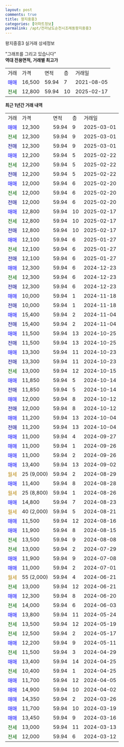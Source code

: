 ```yaml
---
layout: post
comments: true
title: 왕지중흥3
categories: [아파트정보]
permalink: /apt/전라남도순천시조례동왕지중흥3
---
```


왕지중흥3 실거래 상세정보

<script type="text/javascript">
  google.charts.load('current', {'packages':['line', 'corechart']});
  google.charts.setOnLoadCallback(drawChart);

  function drawChart() {
    var data = new google.visualization.DataTable();
    data.addColumn('date', '거래일');
    data.addColumn('number', "매매");
    data.addColumn('number', "전세");
    data.addColumn('number', "전매");

    data.addRows([[new Date(Date.parse("2025-03-01")), 12300, null, null], [new Date(Date.parse("2025-03-01")), null, 12300, null], [new Date(Date.parse("2025-03-01")), null, null, 12300], [new Date(Date.parse("2025-02-22")), 12200, null, null], [new Date(Date.parse("2025-02-22")), null, 12200, null], [new Date(Date.parse("2025-02-22")), null, null, 12200], [new Date(Date.parse("2025-02-20")), 12000, null, null], [new Date(Date.parse("2025-02-20")), null, 12000, null], [new Date(Date.parse("2025-02-20")), null, null, 12000], [new Date(Date.parse("2025-02-17")), 12800, null, null], [new Date(Date.parse("2025-02-17")), null, 12800, null], [new Date(Date.parse("2025-02-17")), null, null, 12800], [new Date(Date.parse("2025-01-27")), 12100, null, null], [new Date(Date.parse("2025-01-27")), null, 12100, null], [new Date(Date.parse("2025-01-27")), null, null, 12100], [new Date(Date.parse("2024-12-23")), 12300, null, null], [new Date(Date.parse("2024-12-23")), null, 12300, null], [new Date(Date.parse("2024-12-23")), null, null, 12300], [new Date(Date.parse("2024-11-18")), 10000, null, null], [new Date(Date.parse("2024-11-18")), null, null, 10000], [new Date(Date.parse("2024-11-04")), 15400, null, null], [new Date(Date.parse("2024-11-04")), null, null, 15400], [new Date(Date.parse("2024-10-25")), 11500, null, null], [new Date(Date.parse("2024-10-25")), null, null, 11500], [new Date(Date.parse("2024-10-23")), 13300, null, null], [new Date(Date.parse("2024-10-23")), null, null, 13300], [new Date(Date.parse("2024-10-15")), null, 13000, null], [new Date(Date.parse("2024-10-14")), 11850, null, null], [new Date(Date.parse("2024-10-14")), null, null, 11850], [new Date(Date.parse("2024-10-12")), 12000, null, null], [new Date(Date.parse("2024-10-12")), null, null, 12000], [new Date(Date.parse("2024-10-04")), 11200, null, null], [new Date(Date.parse("2024-10-04")), null, null, 11200], [new Date(Date.parse("2024-09-27")), 11000, null, null], [new Date(Date.parse("2024-09-26")), 11000, null, null], [new Date(Date.parse("2024-09-26")), 11000, null, null], [new Date(Date.parse("2024-09-02")), 13400, null, null], [new Date(Date.parse("2024-08-29")), null, null, null], [new Date(Date.parse("2024-08-28")), 11400, null, null], [new Date(Date.parse("2024-08-26")), null, null, null], [new Date(Date.parse("2024-08-23")), 14800, null, null], [new Date(Date.parse("2024-08-21")), null, null, null], [new Date(Date.parse("2024-08-16")), 11500, null, null], [new Date(Date.parse("2024-08-15")), 11900, null, null], [new Date(Date.parse("2024-08-08")), null, 13500, null], [new Date(Date.parse("2024-07-29")), null, 13000, null], [new Date(Date.parse("2024-07-08")), 11900, null, null], [new Date(Date.parse("2024-07-01")), 11000, null, null], [new Date(Date.parse("2024-06-21")), null, null, null], [new Date(Date.parse("2024-06-21")), null, 13000, null], [new Date(Date.parse("2024-06-20")), 12300, null, null], [new Date(Date.parse("2024-06-03")), null, 14000, null], [new Date(Date.parse("2024-05-24")), 13800, null, null], [new Date(Date.parse("2024-05-19")), null, 13500, null], [new Date(Date.parse("2024-05-17")), null, 12500, null], [new Date(Date.parse("2024-05-11")), 12200, null, null], [new Date(Date.parse("2024-04-29")), null, 11500, null], [new Date(Date.parse("2024-04-25")), 13400, null, null], [new Date(Date.parse("2024-04-25")), null, 10400, null], [new Date(Date.parse("2024-04-05")), 11700, null, null], [new Date(Date.parse("2024-04-02")), 14900, null, null], [new Date(Date.parse("2024-03-26")), 14350, null, null], [new Date(Date.parse("2024-03-19")), 11700, null, null], [new Date(Date.parse("2024-03-16")), 13450, null, null], [new Date(Date.parse("2024-03-13")), null, 13000, null], [new Date(Date.parse("2024-03-12")), null, 12000, null]]);

    var options = {
      hAxis: {
        format: 'yyyy/MM/dd'
      },    
      lineWidth: 0,
      pointsVisible: true,    
      title: '최근 1년간 유형별 실거래가 분포',
      legend: { position: 'bottom' }
    };

    var formatter = new google.visualization.NumberFormat({pattern:'###,###'} );
    formatter.format(data, 1);
    formatter.format(data, 2);
    
    setTimeout(function() {
        var chart = new google.visualization.LineChart(document.getElementById('columnchart_material'));
        chart.draw(data, (options));
        document.getElementById('loading').style.display = 'none';
    }, 200);
  }
</script>


<div id="loading" style="z-index:20; display: block; margin-left: 0px">"그래프를 그리고 있습니다"</div>
<div id="columnchart_material" style="width: 95%; margin-left: 0px; display: block"></div>
<!-- contents start -->
<b>역대 전용면적, 거래별 최고가</b>
<table class="sortable">
    <tr>
      <td>거래</td>
      <td>가격</td>
      <td>면적</td>
      <td>층</td>
      <td>거래일</td>
    </tr>
        <tr>
          <td><a style="color: blue">매매</a></td>
          <td>16,500</td>
          <td>59.94</td>
          <td>7</td>
          <td>2021-08-05</td>
        </tr>        
        <tr>
              <td><a style="color: darkgreen">전세</a></td>
              <td>12,800</td>
              <td>59.94</td>
              <td>10</td>
              <td>2025-02-17</td>
            </tr>        
    
</table>

<b>최근 1년간 거래 내역</b>

<table class="sortable">
    <tr>
      <td>거래</td>
      <td>가격</td>
      <td>면적</td>
      <td>층</td>
      <td>거래일</td>
    </tr>
    <tr>
      <td><a style="color: blue">매매</a></td>
      <td>12,300</td>
      <td>59.94</td>
      <td>9</td>
      <td>2025-03-01</td>
    </tr>          <tr>
      <td><a style="color: darkgreen">전세</a></td>
      <td>12,300</td>
      <td>59.94</td>
      <td>9</td>
      <td>2025-03-01</td>
    </tr>          <tr>
      <td><a style="color: darkblue">전매</a></td>
      <td>12,300</td>
      <td>59.94</td>
      <td>9</td>
      <td>2025-03-01</td>
    </tr>          <tr>
      <td><a style="color: blue">매매</a></td>
      <td>12,200</td>
      <td>59.94</td>
      <td>5</td>
      <td>2025-02-22</td>
    </tr>          <tr>
      <td><a style="color: darkgreen">전세</a></td>
      <td>12,200</td>
      <td>59.94</td>
      <td>5</td>
      <td>2025-02-22</td>
    </tr>          <tr>
      <td><a style="color: darkblue">전매</a></td>
      <td>12,200</td>
      <td>59.94</td>
      <td>5</td>
      <td>2025-02-22</td>
    </tr>          <tr>
      <td><a style="color: blue">매매</a></td>
      <td>12,000</td>
      <td>59.94</td>
      <td>6</td>
      <td>2025-02-20</td>
    </tr>          <tr>
      <td><a style="color: darkgreen">전세</a></td>
      <td>12,000</td>
      <td>59.94</td>
      <td>6</td>
      <td>2025-02-20</td>
    </tr>          <tr>
      <td><a style="color: darkblue">전매</a></td>
      <td>12,000</td>
      <td>59.94</td>
      <td>6</td>
      <td>2025-02-20</td>
    </tr>          <tr>
      <td><a style="color: blue">매매</a></td>
      <td>12,800</td>
      <td>59.94</td>
      <td>10</td>
      <td>2025-02-17</td>
    </tr>          <tr>
      <td><a style="color: darkgreen">전세</a></td>
      <td>12,800</td>
      <td>59.94</td>
      <td>10</td>
      <td>2025-02-17</td>
    </tr>          <tr>
      <td><a style="color: darkblue">전매</a></td>
      <td>12,800</td>
      <td>59.94</td>
      <td>10</td>
      <td>2025-02-17</td>
    </tr>          <tr>
      <td><a style="color: blue">매매</a></td>
      <td>12,100</td>
      <td>59.94</td>
      <td>6</td>
      <td>2025-01-27</td>
    </tr>          <tr>
      <td><a style="color: darkgreen">전세</a></td>
      <td>12,100</td>
      <td>59.94</td>
      <td>6</td>
      <td>2025-01-27</td>
    </tr>          <tr>
      <td><a style="color: darkblue">전매</a></td>
      <td>12,100</td>
      <td>59.94</td>
      <td>6</td>
      <td>2025-01-27</td>
    </tr>          <tr>
      <td><a style="color: blue">매매</a></td>
      <td>12,300</td>
      <td>59.94</td>
      <td>6</td>
      <td>2024-12-23</td>
    </tr>          <tr>
      <td><a style="color: darkgreen">전세</a></td>
      <td>12,300</td>
      <td>59.94</td>
      <td>6</td>
      <td>2024-12-23</td>
    </tr>          <tr>
      <td><a style="color: darkblue">전매</a></td>
      <td>12,300</td>
      <td>59.94</td>
      <td>6</td>
      <td>2024-12-23</td>
    </tr>          <tr>
      <td><a style="color: blue">매매</a></td>
      <td>10,000</td>
      <td>59.94</td>
      <td>1</td>
      <td>2024-11-18</td>
    </tr>          <tr>
      <td><a style="color: darkblue">전매</a></td>
      <td>10,000</td>
      <td>59.94</td>
      <td>1</td>
      <td>2024-11-18</td>
    </tr>          <tr>
      <td><a style="color: blue">매매</a></td>
      <td>15,400</td>
      <td>59.94</td>
      <td>2</td>
      <td>2024-11-04</td>
    </tr>          <tr>
      <td><a style="color: darkblue">전매</a></td>
      <td>15,400</td>
      <td>59.94</td>
      <td>2</td>
      <td>2024-11-04</td>
    </tr>          <tr>
      <td><a style="color: blue">매매</a></td>
      <td>11,500</td>
      <td>59.94</td>
      <td>13</td>
      <td>2024-10-25</td>
    </tr>          <tr>
      <td><a style="color: darkblue">전매</a></td>
      <td>11,500</td>
      <td>59.94</td>
      <td>13</td>
      <td>2024-10-25</td>
    </tr>          <tr>
      <td><a style="color: blue">매매</a></td>
      <td>13,300</td>
      <td>59.94</td>
      <td>11</td>
      <td>2024-10-23</td>
    </tr>          <tr>
      <td><a style="color: darkblue">전매</a></td>
      <td>13,300</td>
      <td>59.94</td>
      <td>11</td>
      <td>2024-10-23</td>
    </tr>          <tr>
      <td><a style="color: darkgreen">전세</a></td>
      <td>13,000</td>
      <td>59.94</td>
      <td>12</td>
      <td>2024-10-15</td>
    </tr>          <tr>
      <td><a style="color: blue">매매</a></td>
      <td>11,850</td>
      <td>59.94</td>
      <td>5</td>
      <td>2024-10-14</td>
    </tr>          <tr>
      <td><a style="color: darkblue">전매</a></td>
      <td>11,850</td>
      <td>59.94</td>
      <td>5</td>
      <td>2024-10-14</td>
    </tr>          <tr>
      <td><a style="color: blue">매매</a></td>
      <td>12,000</td>
      <td>59.94</td>
      <td>8</td>
      <td>2024-10-12</td>
    </tr>          <tr>
      <td><a style="color: darkblue">전매</a></td>
      <td>12,000</td>
      <td>59.94</td>
      <td>8</td>
      <td>2024-10-12</td>
    </tr>          <tr>
      <td><a style="color: blue">매매</a></td>
      <td>11,200</td>
      <td>59.94</td>
      <td>13</td>
      <td>2024-10-04</td>
    </tr>          <tr>
      <td><a style="color: darkblue">전매</a></td>
      <td>11,200</td>
      <td>59.94</td>
      <td>13</td>
      <td>2024-10-04</td>
    </tr>          <tr>
      <td><a style="color: blue">매매</a></td>
      <td>11,000</td>
      <td>59.94</td>
      <td>4</td>
      <td>2024-09-27</td>
    </tr>          <tr>
      <td><a style="color: blue">매매</a></td>
      <td>11,000</td>
      <td>59.94</td>
      <td>1</td>
      <td>2024-09-26</td>
    </tr>          <tr>
      <td><a style="color: blue">매매</a></td>
      <td>11,000</td>
      <td>59.94</td>
      <td>2</td>
      <td>2024-09-26</td>
    </tr>          <tr>
      <td><a style="color: blue">매매</a></td>
      <td>13,400</td>
      <td>59.94</td>
      <td>13</td>
      <td>2024-09-02</td>
    </tr>          <tr>
      <td><a style="color: darkgoldenrod">월세</a></td>
      <td>25 (9,000)</td>
      <td>59.94</td>
      <td>2</td>
      <td>2024-08-29</td>
    </tr>          <tr>
      <td><a style="color: blue">매매</a></td>
      <td>11,400</td>
      <td>59.94</td>
      <td>8</td>
      <td>2024-08-28</td>
    </tr>          <tr>
      <td><a style="color: darkgoldenrod">월세</a></td>
      <td>25 (8,800)</td>
      <td>59.94</td>
      <td>1</td>
      <td>2024-08-26</td>
    </tr>          <tr>
      <td><a style="color: blue">매매</a></td>
      <td>14,800</td>
      <td>59.94</td>
      <td>7</td>
      <td>2024-08-23</td>
    </tr>          <tr>
      <td><a style="color: darkgoldenrod">월세</a></td>
      <td>40 (2,000)</td>
      <td>59.94</td>
      <td>5</td>
      <td>2024-08-21</td>
    </tr>          <tr>
      <td><a style="color: blue">매매</a></td>
      <td>11,500</td>
      <td>59.94</td>
      <td>12</td>
      <td>2024-08-16</td>
    </tr>          <tr>
      <td><a style="color: blue">매매</a></td>
      <td>11,900</td>
      <td>59.94</td>
      <td>8</td>
      <td>2024-08-15</td>
    </tr>          <tr>
      <td><a style="color: darkgreen">전세</a></td>
      <td>13,500</td>
      <td>59.94</td>
      <td>9</td>
      <td>2024-08-08</td>
    </tr>          <tr>
      <td><a style="color: darkgreen">전세</a></td>
      <td>13,000</td>
      <td>59.94</td>
      <td>2</td>
      <td>2024-07-29</td>
    </tr>          <tr>
      <td><a style="color: blue">매매</a></td>
      <td>11,900</td>
      <td>59.94</td>
      <td>9</td>
      <td>2024-07-08</td>
    </tr>          <tr>
      <td><a style="color: blue">매매</a></td>
      <td>11,000</td>
      <td>59.94</td>
      <td>2</td>
      <td>2024-07-01</td>
    </tr>          <tr>
      <td><a style="color: darkgoldenrod">월세</a></td>
      <td>55 (2,000)</td>
      <td>59.94</td>
      <td>4</td>
      <td>2024-06-21</td>
    </tr>          <tr>
      <td><a style="color: darkgreen">전세</a></td>
      <td>13,000</td>
      <td>59.94</td>
      <td>12</td>
      <td>2024-06-21</td>
    </tr>          <tr>
      <td><a style="color: blue">매매</a></td>
      <td>12,300</td>
      <td>59.94</td>
      <td>8</td>
      <td>2024-06-20</td>
    </tr>          <tr>
      <td><a style="color: darkgreen">전세</a></td>
      <td>14,000</td>
      <td>59.94</td>
      <td>6</td>
      <td>2024-06-03</td>
    </tr>          <tr>
      <td><a style="color: blue">매매</a></td>
      <td>13,800</td>
      <td>59.94</td>
      <td>11</td>
      <td>2024-05-24</td>
    </tr>          <tr>
      <td><a style="color: darkgreen">전세</a></td>
      <td>13,500</td>
      <td>59.94</td>
      <td>12</td>
      <td>2024-05-19</td>
    </tr>          <tr>
      <td><a style="color: darkgreen">전세</a></td>
      <td>12,500</td>
      <td>59.94</td>
      <td>2</td>
      <td>2024-05-17</td>
    </tr>          <tr>
      <td><a style="color: blue">매매</a></td>
      <td>12,200</td>
      <td>59.94</td>
      <td>9</td>
      <td>2024-05-11</td>
    </tr>          <tr>
      <td><a style="color: darkgreen">전세</a></td>
      <td>11,500</td>
      <td>59.94</td>
      <td>3</td>
      <td>2024-04-29</td>
    </tr>          <tr>
      <td><a style="color: blue">매매</a></td>
      <td>13,400</td>
      <td>59.94</td>
      <td>14</td>
      <td>2024-04-25</td>
    </tr>          <tr>
      <td><a style="color: darkgreen">전세</a></td>
      <td>10,400</td>
      <td>59.94</td>
      <td>1</td>
      <td>2024-04-25</td>
    </tr>          <tr>
      <td><a style="color: blue">매매</a></td>
      <td>11,700</td>
      <td>59.94</td>
      <td>12</td>
      <td>2024-04-05</td>
    </tr>          <tr>
      <td><a style="color: blue">매매</a></td>
      <td>14,900</td>
      <td>59.94</td>
      <td>10</td>
      <td>2024-04-02</td>
    </tr>          <tr>
      <td><a style="color: blue">매매</a></td>
      <td>14,350</td>
      <td>59.94</td>
      <td>2</td>
      <td>2024-03-26</td>
    </tr>          <tr>
      <td><a style="color: blue">매매</a></td>
      <td>11,700</td>
      <td>59.94</td>
      <td>10</td>
      <td>2024-03-19</td>
    </tr>          <tr>
      <td><a style="color: blue">매매</a></td>
      <td>13,450</td>
      <td>59.94</td>
      <td>9</td>
      <td>2024-03-16</td>
    </tr>          <tr>
      <td><a style="color: darkgreen">전세</a></td>
      <td>13,000</td>
      <td>59.94</td>
      <td>11</td>
      <td>2024-03-13</td>
    </tr>          <tr>
      <td><a style="color: darkgreen">전세</a></td>
      <td>12,000</td>
      <td>59.94</td>
      <td>6</td>
      <td>2024-03-12</td>
    </tr>      </table>
<!-- contents end -->    

